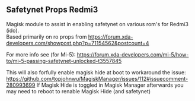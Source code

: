 ## Safetynet Props Redmi3
Magisk module to assist in enabling safetynet on various rom's for Redmi3 (ido).  
Based primarily on ro props from https://forum.xda-developers.com/showpost.php?p=71154562&postcount=4 

For more info see (for Mi-5): https://forum.xda-developers.com/mi-5/how-to/mi-5-passing-safetynet-unlocked-t3557845

This will also forfully enable magisk hide at boot to workaround the issue: https://github.com/topjohnwu/MagiskManager/issues/112#issuecomment-280993699
If Magisk Hide is toggled in Magisk Manager afterwards you may need to reboot to renable Magisk Hide (and safetynet)
